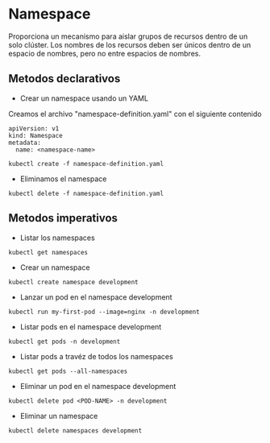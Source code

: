 # Namespace

Proporciona un mecanismo para aislar grupos de recursos dentro de un solo clúster. Los nombres de los recursos deben ser únicos dentro de un espacio de nombres, pero no entre espacios de nombres.

## Metodos declarativos

- Crear un namespace usando un YAML

Creamos el archivo "namespace-definition.yaml" con el siguiente contenido

```
apiVersion: v1
kind: Namespace
metadata:
  name: <namespace-name>
```
```
kubectl create -f namespace-definition.yaml
```

- Eliminamos el namespace
```
kubectl delete -f namespace-definition.yaml
```

## Metodos imperativos

- Listar los namespaces

```
kubectl get namespaces
```

- Crear un namespace

```
kubectl create namespace development
```

- Lanzar un pod en el namespace development

```
kubectl run my-first-pod --image=nginx -n development
```

- Listar pods en el namespace development

```
kubectl get pods -n development
```

- Listar pods a travéz de todos los namespaces

```
kubectl get pods --all-namespaces
```

- Eliminar un pod en el namespace development

```
kubectl delete pod <POD-NAME> -n development
```

- Eliminar un namespace
```
kubectl delete namespaces development
```
